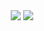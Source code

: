<div align="center">
  <img src="https://github-readme-stats.vercel.app/api?username=junkyeom&show_icons=true&theme=radical" />
  <img src="https://github-readme-stats.vercel.app/api/top-langs/?username=junkyeom&layout=compact" />
</div>


<div align="center>
  <img src="https://img.shields.io/badge/JavaScript-F7DF1E?style=for-the-badge&logo=JavaScript&logoColor=black"/>
</div>
